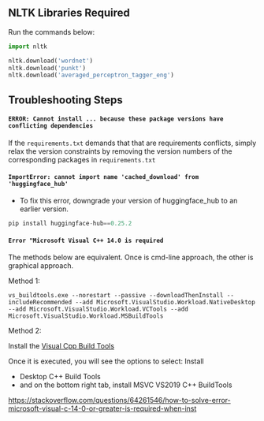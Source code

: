 ## NLTK Libraries Required

Run the commands below:
```python
import nltk

nltk.download('wordnet')
nltk.download('punkt')
nltk.download('averaged_perceptron_tagger_eng')

```

## Troubleshooting Steps

#### `ERROR: Cannot install ... because these package versions have conflicting dependencies`

If the `requirements.txt` demands that that are requirements conflicts, simply relax the version constraints by removing the version numbers of the corresponding packages in `requirements.txt`


#### `ImportError: cannot import name 'cached_download' from 'huggingface_hub'`

- To fix this error, downgrade your version of huggingface_hub to an earlier version.
```python
pip install huggingface-hub==0.25.2
```

#### `Error "Microsoft Visual C++ 14.0 is required`

The methods below are equivalent. Once is cmd-line approach, the other is graphical approach.

Method 1:

`
vs_buildtools.exe --norestart --passive --downloadThenInstall --includeRecommended --add Microsoft.VisualStudio.Workload.NativeDesktop --add Microsoft.VisualStudio.Workload.VCTools --add Microsoft.VisualStudio.Workload.MSBuildTools
`


Method 2:

Install the [Visual Cpp Build Tools](https://visualstudio.microsoft.com/visual-cpp-build-tools/)


Once it is executed, you will see the options to select:
Install 
- Desktop C++ Build Tools
- and on the bottom right tab, install MSVC VS2019 C++ BuildTools

https://stackoverflow.com/questions/64261546/how-to-solve-error-microsoft-visual-c-14-0-or-greater-is-required-when-inst